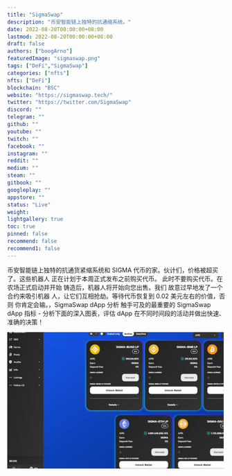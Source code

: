 ```yaml
---
title: "SigmaSwap"
description: "币安智能链上独特的抗通缩系统。"
date: 2022-08-20T00:00:00+08:00
lastmod: 2022-08-20T00:00:00+08:00
draft: false
authors: ["boogArno"]
featuredImage: "sigmaswap.png"
tags: ["DeFi","SigmaSwap"]
categories: ["nfts"]
nfts: ["DeFi"]
blockchain: "BSC"
website: "https://sigmaswap.tech/"
twitter: "https://twitter.com/SigmaSwap"
discord: ""
telegram: ""
github: ""
youtube: ""
twitch: ""
facebook: ""
instagram: ""
reddit: ""
medium: ""
steam: ""
gitbook: ""
googleplay: ""
appstore: ""
status: "Live"
weight: 
lightgallery: true
toc: true
pinned: false
recommend: false
recommend1: false
---
```

币安智能链上独特的抗通货紧缩系统和 SIGMA 代币的家。伙计们，价格被超买了。这些机器人 正在计划于本周正式发布之前购买代币。 此时不要购买代币。在农场正式启动并开始 铸造后，机器人将开始向您出售。我们 故意过早地发了一个合约来吸引机器 人，让它们互相抢劫。等待代币恢复到 0.02 美元左右的价值，否则 你肯定会输。，SigmaSwap dApp 分析
触手可及的最重要的 SigmaSwap dApp 指标 - 分析下面的深入图表，评估 dApp 在不同时间段的活动并做出快速、准确的决策！

![sigmaswap-dapp-defi-bsc-image1-500x315_3594bb827a547cca0e8f8154ec31b56a](sigmaswap-dapp-defi-bsc-image1-500x315_3594bb827a547cca0e8f8154ec31b56a.png)

